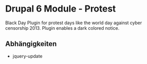 Drupal 6 Module - Protest
=========================

Black Day Plugin for protest days like the world day against cyber censorship 2013. Plugin enables a dark colored notice.

Abhängigkeiten
--------------

- jquery-update
